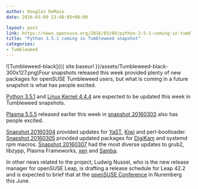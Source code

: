 ```yaml
---
author: Douglas DeMaio
date: 2016-03-09 13:40:05+00:00

layout: post
link: https://news.opensuse.org/2016/03/09/python-3-5-1-coming-in-tumbleweed-snapshot/
title: "Python 3.5.1 coming in Tumbleweed snapshot"
categories:
- Tumbleweed
---
```

![Tumbleweed-black]({{ site.baseurl }}/assets/Tumbleweed-black-300x127.png)Four snapshots released this week provided plenty of new packages for openSUSE Tumbleweed users, but what is coming in a future snapshot is what has people excited.

[Python 3.5.1](https://www.python.org/downloads/release/python-351/) and [Linux Kernel 4.4.4](https://www.linux.com/news/software/linux-kernel/890325-linux-kernel-444-officially-released) are expected to be updated this week in Tumbleweed snapshots.

[Plasma 5.5.5](https://www.kde.org/announcements/plasma-5.5.5.php) released earlier this week in [snapshot 20160303](https://lists.opensuse.org/opensuse-factory/2016-03/msg00052.html) also has people excited.

[Snapshot 20160304](https://lists.opensuse.org/opensuse-factory/2016-03/msg00065.html) provided updates for [YaST](http://yast.github.io/), [Kiwi](https://opensuse.github.io/kiwi/) and perl-bootloader. [Snapshot 20160305](https://lists.opensuse.org/opensuse-factory/2016-03/msg00067.html) provided updated packages for [DigiKam](https://www.digikam.org/) and systemd rpm macros. [Snapshot 20160307](https://lists.opensuse.org/opensuse-factory/2016-03/msg00099.html) had the most diverse updates to grub2, libzypp, Plasma Frameworks, [xen](http://www.xenproject.org/) and [Samba](https://www.samba.org/).

In other news related to the project, Ludwig Nussel, who is the new release manager for openSUSE Leap, is drafting a release schedule for Leap 42.2 and is expected to brief that at the [openSUSE Conference](https://events.opensuse.org/conference/oSC16) in Nuremberg this June.		
